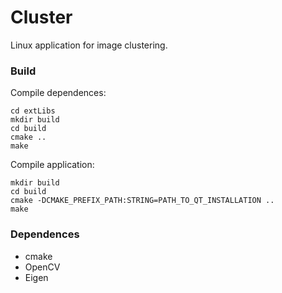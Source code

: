 # Cluster

Linux application for image clustering.

### Build

Compile dependences:

```
cd extLibs
mkdir build
cd build
cmake ..
make
```

Compile application:

```
mkdir build
cd build
cmake -DCMAKE_PREFIX_PATH:STRING=PATH_TO_QT_INSTALLATION ..
make
```

### Dependences
- cmake
- OpenCV
- Eigen
